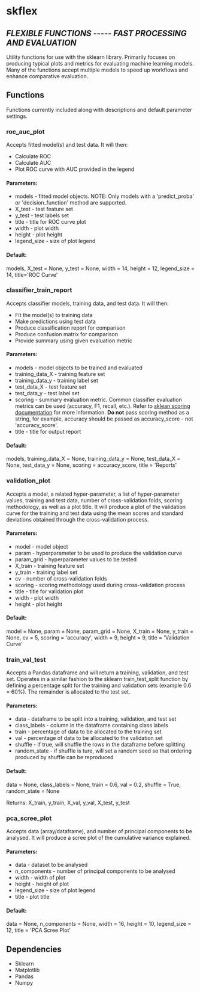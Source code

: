 # skflex

## *FLEXIBLE FUNCTIONS* ----- *FAST PROCESSING AND EVALUATION*

Utility functions for use with the sklearn library. Primarily focuses on producing typical plots and metrics for evaluating machine learning models. Many of the functions accept multiple models to speed up workflows and enhance comparative evaluation.

## Functions 
Functions currently included along with descriptions and default parameter settings.

### roc_auc_plot
Accepts fitted model(s) and test data. It will then:
- Calculate ROC
- Calculate AUC
- Plot ROC curve with AUC provided in the legend

#### Parameters:
- models - fitted model objects. NOTE: Only models with a 'predict_proba' or 'decision_function' method are supported.
- X_test - test feature set
- y_test - test labels set
- title - title for ROC curve plot
- width - plot width
- height - plot height
- legend_size - size of plot legend

#### Default:

models, X_test = None, y_test = None, width = 14, height = 12, legend_size = 14, title='ROC Curve'

### classifier_train_report
Accepts classifier models, training data, and test data. It will then:
- Fit the model(s) to training data
- Make predictions using test data
- Produce classification report for comparison
- Produce confusion matrix for comparison
- Provide summary using given evaluation metric

#### Parameters:
- models - model objects to be trained and evaluated
- training_data_X - training feature set
- training_data_y - training label set
- test_data_X - test feature set
- test_data_y - test label set
- scoring - summary evaluation metric. Common classifier evaluation metrics can be used (accuracy, F1, recall, etc.). Refer to [sklean scoring documentation](https://scikit-learn.org/stable/modules/model_evaluation.html#accuracy-score) for more information. **Do not** pass scoring method as a string, for example, accuracy should be passed as accuracy_score - not 'accuracy_score'.
- title - title for output report 

#### Default:

models, training_data_X = None, training_data_y = None, test_data_X = None, test_data_y = None, scoring = accuracy_score, title = 'Reports'

### validation_plot
Accepts a model, a related hyper-parameter, a list of hyper-parameter values, training and test data, number of cross-validation folds, scoring methodology, as well as a plot title.
It will produce a plot of the validation curve for the training and test data using the mean scores and standard deviations obtained through the cross-validation process. 

#### Parameters:
- model - model object 
- param - hyperparameter to be used to produce the validation curve 
- param_grid - hyperparameter values to be tested
- X_train - training feature set
- y_train - training label set
- cv - number of cross-validation folds
- scoring - scoring methodology used during cross-validation process
- title - title for validation plot
- width - plot width
- height - plot height

#### Default:

model = None, param = None, param_grid = None, X_train = None, y_train = None, cv = 5, scoring = 'accuracy', width = 9, height = 9, title = 'Validation Curve'

### train_val_test
Accepts a Pandas dataframe and will return a training, validation, and test set. Operates in a similar fashion to the sklearn train_test_split function by defining a percentage split for the training and validation sets (example 0.6 = 60%). The remainder is allocated to the test set.

#### Parameters:
- data - dataframe to be split into a training, validation, and test set
- class_labels - column in the dataframe containing class labels
- train - percentage of data to be allocated to the training set
- val - percentage of data to be allocated to the validation set
- shuffle - if true, will shuffle the rows in the dataframe before splitting
- random_state - if shuffle is ture, will set a random seed so that ordering produced by shuffle can be reproduced

#### Default:

data = None, class_labels = None, train = 0.6, val = 0.2, shuffle = True, random_state = None

Returns: X_train, y_train, X_val, y_val, X_test, y_test

### pca_scree_plot
Accepts data (array/dataframe), and number of principal components to be analysed. It will produce a scree plot of the cumulative variance explained.

#### Parameters:
- data - dataset to be analysed
- n_components - number of principal components to be analysed 
- width - width of plot
- height - height of plot
- legend_size - size of plot legend
- title - plot title

#### Default:

data = None, n_components = None, width = 16, height = 10, legend_size = 12, title = 'PCA Scree Plot'

## Dependencies
- Sklearn
- Matplotlib
- Pandas
- Numpy
